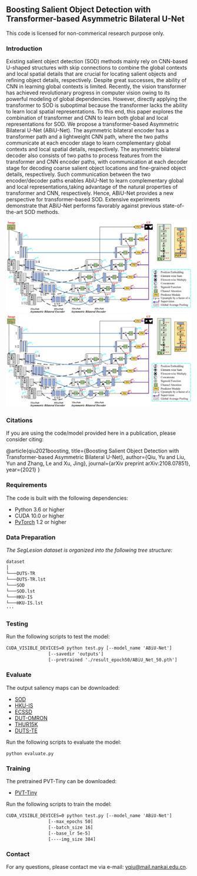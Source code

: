 ## Boosting Salient Object Detection with Transformer-based Asymmetric Bilateral U-Net

This code is licensed for non-commerical research purpose only.

### Introduction

Existing salient object detection (SOD) methods mainly rely on CNN-based U-shaped structures with skip connections to combine the global contexts and local spatial details that are crucial for locating salient objects and refining object details, respectively. Despite great successes, the ability of CNN in learning global contexts is limited. Recently, the vision transformer has achieved revolutionary progress in computer vision owing to its powerful modeling of global dependencies. However, directly applying the transformer to SOD is suboptimal because the transformer lacks the ability to learn local spatial representations. To this end, this paper explores the combination of transformer and CNN to learn both global and local representations for SOD. We propose a transformer-based Asymmetric Bilateral U-Net (ABiU-Net). The asymmetric bilateral encoder has a transformer path and a lightweight CNN path, where the two paths communicate at each encoder stage to learn complementary global contexts and local spatial details, respectively. The asymmetric bilateral decoder also consists of two paths to process features from the transformer and CNN encoder paths, with communication at each decoder stage for decoding coarse salient object locations and fine-grained object details, respectively. Such communication between the two encoder/decoder paths enables AbiU-Net to learn complementary global and local representations,taking advantage of the natural properties of transformer and CNN, respectively. Hence, ABiU-Net provides a new perspective for transformer-based SOD. Extensive experiments demonstrate that ABiU-Net performs favorably against previous state-of-the-art SOD methods.

![Encoder-decoder Architectures](figures/frame.jpg)
![ABiU-Net](figures/frame.jpg)


### Citations

If you are using the code/model provided here in a publication, please consider citing:
   
@article{qiu2021boosting,
  title={Boosting Salient Object Detection with Transformer-based Asymmetric Bilateral U-Net},
  author={Qiu, Yu and Liu, Yun and Zhang, Le and Xu, Jing},
  journal={arXiv preprint arXiv:2108.07851},
  year={2021}
}

### Requirements

The code is built with the following dependencies:

- Python 3.6 or higher
- CUDA 10.0 or higher
- [PyTorch](https://pytorch.org/) 1.2 or higher

### Data Preparation

*The SegLesion dataset is organized into the following tree structure:*
```
dataset
│
└───DUTS-TR
└───DUTS-TR.lst
└───SOD
└───SOD.lst
└───HKU-IS
└───HKU-IS.lst
'''
```


### Testing
Run the following scripts to test the model:
```
CUDA_VISIBLE_DEVICES=0 python test.py [--model_name 'ABiU-Net']
                [--savedir 'outputs']
                [--pretrained './result_epoch50/ABiU_Net_50.pth']
```


### Evaluate
The output saliency maps can be downloaded:
- [SOD](https://drive.google.com/file/d/1x0uVY-MFz2o0Ymlm0hpYyYqlZeXD9KSY/view?usp=sharing)
- [HKU-IS](https://drive.google.com/file/d/1EeUU8hUZmjs80Bdon1WOW2AkRn07QG0f/view?usp=sharing)
- [ECSSD](https://drive.google.com/file/d/1tfDuYEtneCuy7o8pIMvcuvzPwmVVNbrC/view?usp=sharing)
- [DUT-OMRON](https://drive.google.com/file/d/149bV1eoKKOwWKwa2GlVAkkvSY2ZV2CZ5/view?usp=sharing)
- [THUR15K](https://drive.google.com/file/d/1FTZpW-92S7S-1E-bfSWOAcwawrWdCNJW/view?usp=sharing)
- [DUTS-TE](https://drive.google.com/file/d/1lzYCzO6T-P2M9Krz9kdqLF7KOyxY7phq/view?usp=sharing)

Run the following scripts to evaluate the model:
```
python evaluate.py
```

### Training
The pretrained PVT-Tiny can be downloaded:
- [PVT-Tiny](https://drive.google.com/file/d/1BYalud8jo6u7Whh305bRzzWJNVX4yL__/view?usp=sharing)

Run the following scripts to train the model:

```
CUDA_VISIBLE_DEVICES=0 python test.py [--model_name 'ABiU-Net']
                [--max_epochs 50]
                [--batch_size 16]
                [--base_lr 5e-5]
                [----img_size 384]
```

### Contact

For any questions, please contact me via e-mail: yqiu@mail.nankai.edu.cn.
